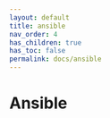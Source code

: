 ```yaml
---
layout: default
title: ansible
nav_order: 4
has_children: true
has_toc: false
permalink: docs/ansible
---
```


# Ansible